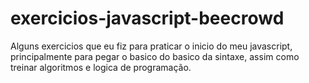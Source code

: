 # exercicios-javascript-beecrowd
Alguns exercicios que eu fiz para praticar o inicio do meu javascript, principalmente para pegar o basico do basico da sintaxe, assim como treinar algoritmos e logica de programação.
